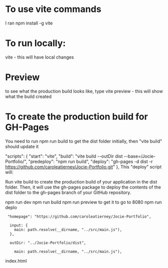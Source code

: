 # To use vite commands
I ran npm install -g vite

# To run locally:
vite - this will have local changes

# Preview
to see what the production build looks like, type vite preview - this will show what the build created

# To create the production build for GH-Pages


You need to run npm run build to get the dist folder initially, then "vite build" should update it

  "scripts": {
    "start": "vite",
    "build": "vite build --outDir dist --base=/Jocie-Portfolio/",
    "predeploy": "npm run build",
    "deploy": "gh-pages -d dist -r https://github.com/caroleatierney/Jocie-Portfolio.git"
  },
This 
"deploy"
 script will:

Run vite build to create the production build of your application in the dist folder.
Then, it will use the gh-pages package to deploy the contents of the dist folder to the gh-pages branch of your GitHub repository.

npm run dev
npm run build
npm run preview to get it to go to 8080
npm run deplo

     "homepage": "https://github.com/caroleatierney/Jocie-Portfolio",

      input: {
        main: path.resolve(__dirname, "../src/main.js"),
      },

      outDir: "../Jocie-Portfolio/dist",

        main: path.resolve(__dirname, "../src/main.js"),

index.html
    <script type="module" src="./src/main.js"></script>